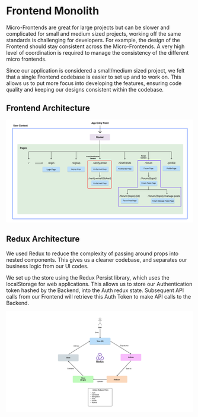 # Frontend Monolith

Micro-Frontends are great for large projects but can be slower and complicated for small and medium sized projects, working off the same standards is challenging for developers. For example, the design of the Frontend should stay consistent across the Micro-Frontends. A very high level of coordination is required to manage the consistency of the different micro frontends.

Since our application is considered a small/medium sized project, we felt that a single Frontend codebase is easier to set up and to work on. This allows us to put more focus into developing the features, ensuring code quality and keeping our designs consistent within the codebase.

## Frontend Architecture

![Frontend Architecture](../resources/frontend_architecture.png)

## Redux Architecture

We used Redux to reduce the complexity of passing around props into nested components. This gives us a cleaner codebase, and separates our business logic from our UI codes.

We set up the store using the Redux Persist library, which uses the localStorage for web applications. This allows us to store our Authentication token hashed by the Backend, into the Auth redux state. Subsequent API calls from our Frontend will retrieve this Auth Token to make API calls to the Backend.

![Frontend Redux](../resources/frontend_redux.jpg)
